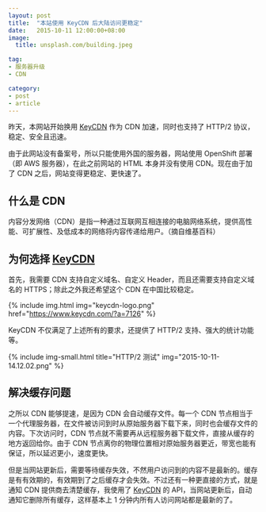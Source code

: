 ```yaml
---
layout: post
title:  "本站使用 KeyCDN 后大陆访问更稳定"
date:   2015-10-11 12:00:00+08:00
image:
  title: unsplash.com/building.jpeg

tag: 
- 服务器升级
- CDN

category: 
- post
- article
---
```


昨天，本网站开始换用 [KeyCDN](https://www.keycdn.com/?a=7126) 作为 CDN 加速，同时也支持了 HTTP/2 协议，稳定、安全且迅速。

由于此网站没有备案号，所以只能使用外国的服务器，网站使用 OpenShift 部署（即 AWS 服务器），在此之前网站的 HTML 本身并没有使用 CDN。现在由于加了 CDN 之后，网站变得更稳定、更快速了。

## 什么是 CDN

内容分发网络（CDN）是指一种通过互联网互相连接的电脑网络系统，提供高性能、可扩展性、及低成本的网络将内容传递给用户。（摘自维基百科）

## 为何选择 [KeyCDN](https://www.keycdn.com/?a=7126)

首先，我需要 CDN 支持自定义域名、自定义 Header，而且还需要支持自定义域名的 HTTPS；除此之外我还希望这个 CDN 在中国比较稳定。

{% include img.html img="keycdn-logo.png" href="https://www.keycdn.com/?a=7126" %}

KeyCDN 不仅满足了上述所有的要求，还提供了 HTTP/2 支持、强大的统计功能等。

{% include img-small.html title="HTTP/2 测试" img="2015-10-11-14.12.02.png" %}

## 解决缓存问题

之所以 CDN 能够提速，是因为 CDN 会自动缓存文件。每一个 CDN 节点相当于一个代理服务器，在文件被访问到时从原始服务器下载下来，同时也会缓存文件的内容。下次访问时，CDN 节点就不需要再从远程服务器下载文件，直接从缓存的地方返回给你。由于 CDN 节点离你的物理位置相对原始服务器更近，带宽也能有保证，所以延迟更小，速度更快。

但是当网站更新后，需要等待缓存失效，不然用户访问到的内容不是最新的。缓存是有有效期的，有效期到了之后缓存才会失效。不过还有一种更直接的方式，就是通知 CDN 提供商去清楚缓存，我使用了 [KeyCDN](https://www.keycdn.com/?a=7126) 的 API，当网站更新后，自动通知它删除所有缓存，这样基本上 1 分钟内所有人访问网站都是最新的了。